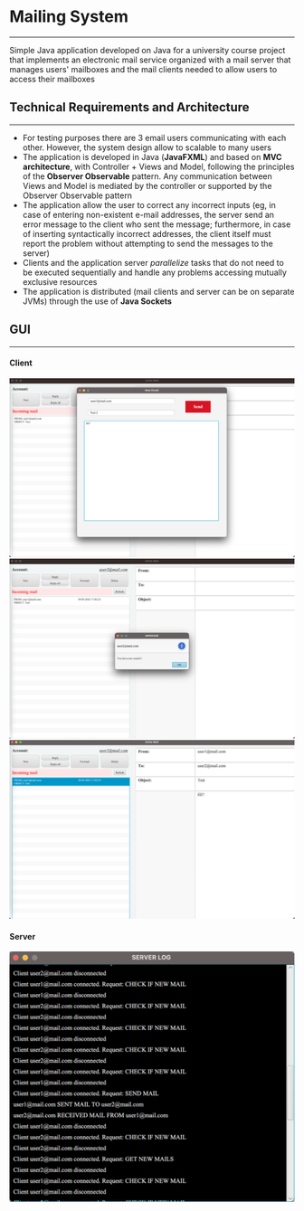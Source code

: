 # Mailing System
---
Simple Java application developed on Java for a university course project that implements an electronic mail service organized with a mail server that manages users' mailboxes and the mail clients  needed to allow users to access their mailboxes

## Technical Requirements and Architecture
---
- For testing purposes there are 3 email users communicating with each other. However, the system design allow to scalable to many users
- The application is developed in Java (**JavaFXML**) and based on **MVC architecture**, with Controller + Views and Model, following the principles of the **Observer Observable** pattern. Any communication between Views and Model is mediated by the controller or supported by the Observer Observable pattern
- The application allow the user to correct any incorrect inputs (eg, in case of entering non-existent e-mail addresses, the server send an error message to the client who sent the message; furthermore, in case of inserting syntactically incorrect addresses, the client itself must report the problem without attempting to send the messages to the server)
- Clients and the application server *parallelize* tasks that do not need to be executed sequentially and handle any problems accessing mutually exclusive resources
- The application is distributed (mail clients and server can be on separate JVMs) through the use of **Java Sockets**

## GUI 
---
#### Client
![NewEmail](images/new.png)
![Received](images/received.png)
![Read](images/read.png)
#### Server
![Log](images/log.png)

